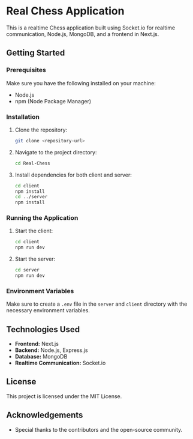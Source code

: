 # Real Chess Application

This is a realtime Chess application built using Socket.io for realtime communication, Node.js, MongoDB, and a frontend in Next.js.

## Getting Started

### Prerequisites

Make sure you have the following installed on your machine:
- Node.js
- npm (Node Package Manager)

### Installation

1. Clone the repository:
    ```sh
    git clone <repository-url>
    ```

2. Navigate to the project directory:
    ```sh
    cd Real-Chess
    ```

3. Install dependencies for both client and server:
    ```sh
    cd client
    npm install
    cd ../server
    npm install
    ```

### Running the Application

1. Start the client:
    ```sh
    cd client
    npm run dev
    ```

2. Start the server:
    ```sh
    cd server
    npm run dev
    ```

### Environment Variables

Make sure to create a `.env` file in the `server` and `client` directory with the necessary environment variables.

## Technologies Used

- **Frontend:** Next.js
- **Backend:** Node.js, Express.js
- **Database:** MongoDB
- **Realtime Communication:** Socket.io

## License

This project is licensed under the MIT License.

## Acknowledgements

- Special thanks to the contributors and the open-source community.
